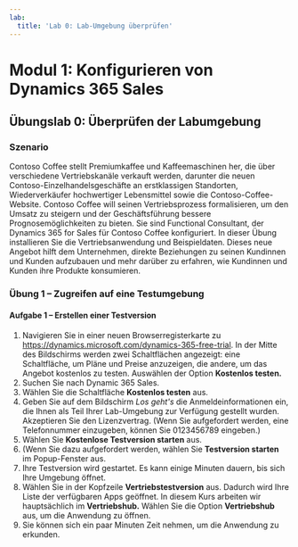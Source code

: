 ```yaml
---
lab:
  title: 'Lab 0: Lab-Umgebung überprüfen'
---
```


# Modul 1: Konfigurieren von Dynamics 365 Sales

## Übungslab 0: Überprüfen der Labumgebung

### Szenario
Contoso Coffee stellt Premiumkaffee und Kaffeemaschinen her, die über verschiedene Vertriebskanäle verkauft werden, darunter die neuen Contoso-Einzelhandelsgeschäfte an erstklassigen Standorten, Wiederverkäufer hochwertiger Lebensmittel sowie die Contoso-Coffee-Website.
Contoso Coffee will seinen Vertriebsprozess formalisieren, um den Umsatz zu steigern und der Geschäftsführung bessere Prognosemöglichkeiten zu bieten. Sie sind Functional Consultant, der Dynamics 365 for Sales für Contoso Coffee konfiguriert. In dieser Übung installieren Sie die Vertriebsanwendung und Beispieldaten.
Dieses neue Angebot hilft dem Unternehmen, direkte Beziehungen zu seinen Kundinnen und Kunden aufzubauen und mehr darüber zu erfahren, wie Kundinnen und Kunden ihre Produkte konsumieren.

### Übung 1 – Zugreifen auf eine Testumgebung

#### Aufgabe 1 – Erstellen einer Testversion
1. Navigieren Sie in einer neuen Browserregisterkarte zu https://dynamics.microsoft.com/dynamics-365-free-trial. In der Mitte des Bildschirms werden zwei Schaltflächen angezeigt: eine Schaltfläche, um Pläne und Preise anzuzeigen, die andere, um das Angebot kostenlos zu testen. Auswählen der Option **Kostenlos testen.**
3. Suchen Sie nach Dynamic 365 Sales.
4. Wählen Sie die Schaltfläche **Kostenlos testen** aus.
5. Geben Sie auf dem Bildschirm *Los geht's* die Anmeldeinformationen ein, die Ihnen als Teil Ihrer Lab-Umgebung zur Verfügung gestellt wurden. Akzeptieren Sie den Lizenzvertrag. (Wenn Sie aufgefordert werden, eine Telefonnummer einzugeben, können Sie 0123456789 eingeben.)
6. Wählen Sie **Kostenlose Testversion starten** aus.
7. (Wenn Sie dazu aufgefordert werden, wählen Sie **Testversion starten** im Popup-Fenster aus.
8. Ihre Testversion wird gestartet. Es kann einige Minuten dauern, bis sich Ihre Umgebung öffnet.
9. Wählen Sie in der Kopfzeile **Vertriebstestversion** aus. Dadurch wird Ihre Liste der verfügbaren Apps geöffnet. In diesem Kurs arbeiten wir hauptsächlich im **Vertriebshub.** Wählen Sie die Option **Vertriebshub** aus, um die Anwendung zu öffnen.
10. Sie können sich ein paar Minuten Zeit nehmen, um die Anwendung zu erkunden.

